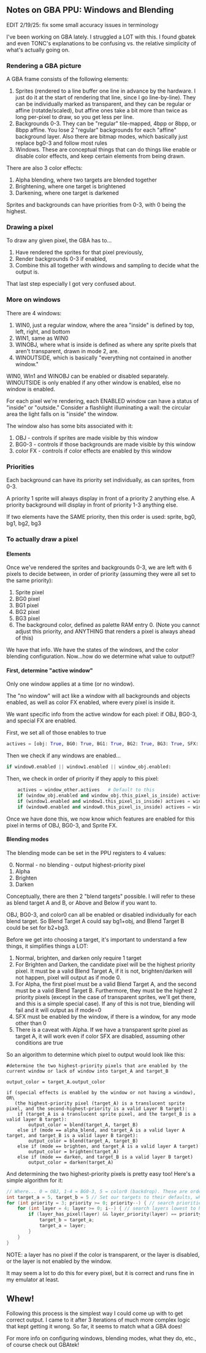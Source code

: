 ## Notes on GBA PPU: Windows and Blending

EDIT 2/19/25: fix some small accuracy issues in terminology

I've been working on GBA lately. I struggled a LOT with this. I found gbatek and even TONC's explanations to be confusing vs. the relative simplicity of what's actually going on.

### Rendering a GBA picture
A GBA frame consists of the following elements: 

1. Sprites (rendered to a line buffer one line in advance by the hardware. I just do it at the start of rendering that line, since I go line-by-line). They can be individually marked as transparent, and they can be regular or affine (rotatde/scaled), but affine ones take a bit more than twice as long per-pixel to draw, so you get less per line.
2. Backgrounds 0-3. They can be "regular" tile-mapped, 4bpp or 8bpp, or 8bpp affine. You lose 2 "regular" backgrounds for each "affine" background layer. Also there are bitmap modes, which basically just replace bg0-3 and follow most rules
3. Windows. These are conceptual things that can do things like enable or disable color effects, and keep certain elements from being drawn.

There are also 3 color effects:
1. Alpha blending, where two targets are blended together
2. Brightening, where one target is brightened
3. Darkening, where one target is darkened

Sprites and backgrounds can have priorities from 0-3, with 0 being the highest.

### Drawing a pixel
To draw any given pixel, the GBA has to...
1. Have rendered the sprites for that pixel previously,
2. Render backgrounds 0-3 if enabled,
3. Combine this all together with windows and sampling to decide what the output is.

That last step especially I got very confused about.

### More on windows
There are 4 windows:
1. WIN0, just a regular window, where the area "inside" is defined by top, left, right, and bottom
2. WIN1, same as WIN0
3. WINOBJ, where what is inside is defined as where any sprite pixels that aren't transparent, drawn in mode 2, are.
4. WINOUTSIDE, which is basically "everything not contained in another window."

WIN0, WIn1 and WINOBJ can be enabled or disabled separately. WINOUTSIDE is only enabled if any other window is enabled, else no window is enabled.

For each pixel we're rendering, each ENABLED window can have a status of "inside" or "outside." Consider a flashlight illuminating a wall: the circular area the light falls on is "inside" the window.

The window also has some bits associated with it:

1. OBJ - controls if sprites are made visible by this window
2. BG0-3 - controls if those backgrounds are made visible by this window
3. color FX - controls if color effects are enabled by this window

### Priorities
Each background can have its priority set individually, as can sprites, from 0-3.

A priority 1 sprite will always display in front of a priority 2 anything else. A priority background will display in front of priority 1-3 anything else.

If two elements have the SAME priority, then this order is used: sprite, bg0, bg1, bg2, bg3

### To actually draw a pixel
#### Elements
Once we've rendered the sprites and backgrounds 0-3, we are left with 6 pixels to decide between, in order of priority (assuming they were all set to the same priority):

1. Sprite pixel
2. BG0 pixel
3. BG1 pixel
4. BG2 pixel
5. BG3 pixel
6. The background color, defined as palette RAM entry 0. (Note you cannot adjust this priority, and ANYTHING that renders a pixel is always ahead of this)

We have that info. We have the states of the windows, and the color blending configuration. Now...how do we determine what value to output!?

#### First, determine "active window"
Only one window applies at a time (or no window).

The "no window" will act like a window with all backgrounds and objects enabled, as well as color FX enabled, where every pixel is inside it.

We want specific info from the active window for each pixel: if OBJ, BG0-3, and special FX are enabled.

First, we set all of those enables to true

```python
actives = [obj: True, BG0: True, BG1: True, BG2: True, BG3: True, SFX: True]
```

Then we check if any windows are enabled...

```python
if window0.enabled || window1.enabled || window_obj.enabled:
```

Then, we check in order of priority if they apply to this pixel:
```python
    actives = window_other.actives   # Default to this
    if (window_obj.enabled and window_obj.this_pixel_is_inside) actives = window_obj.actives
    if (window1.enabled and window1.this_pixel_is_inside) actives = window1.actives
    if (window0.enabled and window0.this_pixel_is_inside) actives = window0.actives
```

Once we have done this, we now know which features are enabled for this pixel in terms of OBJ, BG0-3, and Sprite FX.

#### Blending modes
The blending mode can be set in the PPU registers to 4 values:

0. Normal - no blending - output highest-priority pixel
1. Alpha
2. Brighten
3. Darken

Conceptually, there are then 2 "blend targets" possible. I will refer to these as blend target A and B, or Above and Below if you want to.

OBJ, BG0-3, and color0 can all be enabled or disabled individually for each blend target. So Blend Target A could say bg1+obj, and Blend Target B could be set for b2+bg3.

Before we get into choosing a target, it's important to understand a few things, it simplifies things a LOT:

1. Normal, brighten, and darken only require 1 target
2. For Brighten and Darken, the candidate pixel will be the highest priority pixel. It must be a valid Blend Target A, if it is not, brighten/darken will not happen, pixel will output as if mode 0.
3. For Alpha, the first pixel must be a valid Blend Target A, and the second must be a valid Blend Target B. Furthermore, they must be the highest 2 priority pixels (except in the case of transparent sprites, we'll get there, and this is a simple special case). If any of this is not true, blending will fail and it will output as if mode=0
4. SFX must be enabled by the window, if there is a window, for any mode other than 0
5. There is a caveat with Alpha. If we have a transparent sprite pixel as target A, it will work even if color SFX are disabled, assuming other conditions are true  

So an algorithm to determine which pixel to output would look like this:

```
#determine the two highest-priority pixels that are enabled by the current window or lack of window into target_A and target_B

output_color = target_A.output_color

if (special effects is enabled by the window or not having a window), OR\
   (the highest-priority pixel (target_A) is a translucent sprite pixel, and the second-highest-priority is a valid Layer B target):
    if (target_A is a translucent sprite pixel, and the target_B is a valid layer B target):
        output_color = blend(target_A, target_B)
    else if (mode == alpha_blend, and target_A is a valid layer A target, and target_B is a valid layer B target):
        output_color = blend(target_A, target_B)
    else if (mode == brighten, and target_A is a valid layer A target)
        output_color = brighten(target_A)
    else if (mode == darken, and target_B is a valid layer B target)
        output_color = darken(target_A)  
```

And determining the two highest-priority pixels is pretty easy too! Here's a simple algorithm for it:
```c
// Where... 0 = OBJ, 1-4 = BG0-3, 5 = color0 (backdrop). These are ordered by priority first
int target_a = 5, target_b = 5 // Set our targets to their defaults, which is color0 (backdrop) 
for (int priority = 3; priority >= 0; priority--) { // search priorities lowest to highest (0=highest) 3, 2, 1, 0
    for (int layer = 4; layer >= 0; i--) { // search layers lowest to highest (0=highest) 4, 3, 2, 1, 0
        if (layer_has_pixel(layer) && layer_priority(layer) == priority)) {
            target_b = target_a;
            target_a = layer;
        }
    }
}

```

NOTE: a layer has no pixel if the color is transparent, or the layer is disabled, or the layer is not enabled by the window.

It may seem a lot to do this for every pixel, but it is correct and runs fine in my emulator at least.

## Whew!

Following this process is the simplest way I could come up with to get correct output. I came to it after 3 iterations of much more complex logic that kept getting it wrong. So far, it seems to match what a GBA does!

For more info on configuring windows, blending modes, what they do, etc., of course check out GBAtek!
